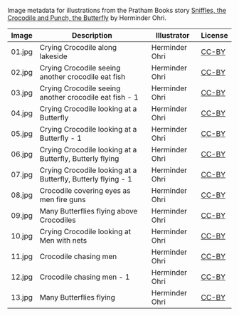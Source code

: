Image metadata for illustrations from the Pratham Books story [Sniffles, the Crocodile and Punch, the Butterfly](https://storyweaver.org.in/stories/790-sniffles-the-crocodile-and-punch-the-butterfly) by Herminder Ohri.

Image | Description | Illustrator | License
----- | ----------- | ----------- | -------
01.jpg | Crying Crocodile along lakeside | Herminder Ohri | [CC-BY](https://creativecommons.org/licenses/by/4.0/)
02.jpg | Crying Crocodile seeing another crocodile eat fish | Herminder Ohri | [CC-BY](https://creativecommons.org/licenses/by/4.0/)
03.jpg | Crying Crocodile seeing another crocodile eat fish - 1 | Herminder Ohri | [CC-BY](https://creativecommons.org/licenses/by/4.0/)
04.jpg | Crying Crocodile looking at a Butterfly | Herminder Ohri | [CC-BY](https://creativecommons.org/licenses/by/4.0/)
05.jpg | Crying Crocodile looking at a Butterfly - 1 | Herminder Ohri | [CC-BY](https://creativecommons.org/licenses/by/4.0/)
06.jpg | Crying Crocodile looking at a Butterfly, Butterly flying | Herminder Ohri | [CC-BY](https://creativecommons.org/licenses/by/4.0/)
07.jpg | Crying Crocodile looking at a Butterfly, Butterly flying - 1 | Herminder Ohri | [CC-BY](https://creativecommons.org/licenses/by/4.0/)
08.jpg | Crocodile covering eyes as men fire guns | Herminder Ohri | [CC-BY](https://creativecommons.org/licenses/by/4.0/)
09.jpg | Many Butterflies flying above Crocodiles | Herminder Ohri | [CC-BY](https://creativecommons.org/licenses/by/4.0/)
10.jpg | Crying Crocodile looking at Men with nets | Herminder Ohri | [CC-BY](https://creativecommons.org/licenses/by/4.0/)
11.jpg | Crocodile chasing men | Herminder Ohri | [CC-BY](https://creativecommons.org/licenses/by/4.0/)
12.jpg | Crocodile chasing men - 1 | Herminder Ohri | [CC-BY](https://creativecommons.org/licenses/by/4.0/)
13.jpg | Many Butterflies flying | Herminder Ohri | [CC-BY](https://creativecommons.org/licenses/by/4.0/)
